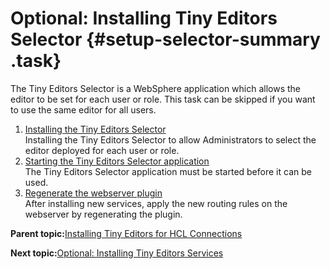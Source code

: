 # Optional: Installing Tiny Editors Selector {#setup-selector-summary .task}

The Tiny Editors Selector is a WebSphere application which allows the editor to be set for each user or role. This task can be skipped if you want to use the same editor for all users.

1.  [Installing the Tiny Editors Selector](t_01-setup_01-selector_01-install.md)  
Installing the Tiny Editors Selector to allow Administrators to select the editor deployed for each user or role.
2.  [Starting the Tiny Editors Selector application](t_01-setup_01-selector_02-start.md)  
The Tiny Editors Selector application must be started before it can be used.
3.  [Regenerate the webserver plugin](t_regenerate-webserver-plugin.md)  
After installing new services, apply the new routing rules on the webserver by regenerating the plugin.

**Parent topic:**[Installing Tiny Editors for HCL Connections](t_01-setup_00-summary.md)

**Next topic:**[Optional: Installing Tiny Editors Services](t_01-setup_02-services_00-summary.md)

